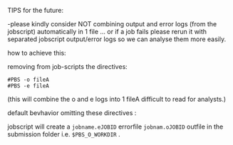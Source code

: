 



TIPS for the future:

-please kindly consider NOT combining output and error logs (from the jobscript) automatically in 1 file ...
or if a job fails please rerun it with separated jobscript output/error logs so we can analyse them more easily.

how to achieve this:

removing from job-scripts the directives:
```
#PBS -o fileA
#PBS -e fileA
```
(this will combine the o and e logs into 1 fileA difficult to read for analysts.)

default bevhavior omitting these directives :

jobscript will create a `jobname.eJOBID`  errorfile `jobnam.oJOBID` outfile in the submission folder i.e. `$PBS_O_WORKDIR` .  
